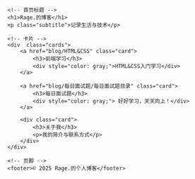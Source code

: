 <!-- 引入 Live2D Widget 的脚本
<script src="https://unpkg.com/live2d-widget@3.1.4/lib/L2Dwidget.min.js"></script>
<script>
    L2Dwidget.init({
        model: {
            // 这里用现成的模型地址（shizuku）
            jsonPath:
                'https://unpkg.com/live2d-widget-model-shizuku/assets/shizuku.model.json',
            scale: 1,
        },
        display: {
            position: 'right', // 显示在右下角
            width: 100,
            height: 400,
            hOffset: 40, // 水平偏移
            vOffset: -90, // 垂直偏移
        },
        mobile: {
            show: true, // 移动端也显示
        },
        react: {
            opacityDefault: 1, // 默认透明度
            opacityOnHover: 1, // 鼠标移上去透明度
        },
    });
</script> -->
<div id="pb-home">

    <!-- 首页标题 -->
    <h1>Rage.的博客</h1>
    <p class="subtitle">记录生活与技术</p>

    <!-- 卡片 -->
    <div  class="cards">
        <a href="blog/HTML&CSS" class="card">
            <h3>前端学习</h3>
            <div style="color: gray;">HTML&CSS入门学习</div>
        </a>

        <a href="blog/每日面试题/每日面试题目录" class="card">
            <h3>每日面试题</h3>
            <div style="color: gray;"> 好好学习，天天向上！</div>
        </a>

        <div class="card">
            <h3>关于我</h3>
            <p>我的简介与联系方式</p>
        </div>
    </div>

    <!-- 页脚 -->
    <footer>© 2025 Rage.的个人博客</footer>
</div>